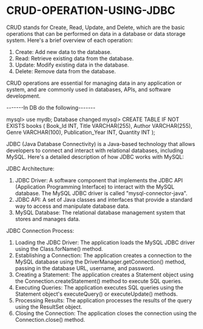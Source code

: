 # CRUD-OPERATION-USING-JDBC
CRUD stands for Create, Read, Update, and Delete, which are the basic operations that can be performed on data in a database or data storage system. Here's a brief overview of each operation:

1. Create: Add new data to the database.
2. Read: Retrieve existing data from the database.
3. Update: Modify existing data in the database.
4. Delete: Remove data from the database.

CRUD operations are essential for managing data in any application or system, and are commonly used in databases, APIs, and software development.

-------In DB do the following-------

mysql> use mydb;
Database changed
mysql> CREATE TABLE IF NOT EXISTS books (
    Book_Id INT,
    Title VARCHAR(255),
    Author VARCHAR(255),
    Genre VARCHAR(100),
    Publication_Year INT,
    Quantity INT
);

JDBC (Java Database Connectivity) is a Java-based technology that allows developers to connect and interact with relational databases, including MySQL. Here's a detailed description of how JDBC works with MySQL:

JDBC Architecture:

1. JDBC Driver: A software component that implements the JDBC API (Application Programming Interface) to interact with the MySQL database. The MySQL JDBC driver is called "mysql-connector-java".
2. JDBC API: A set of Java classes and interfaces that provide a standard way to access and manipulate database data.
3. MySQL Database: The relational database management system that stores and manages data.

JDBC Connection Process:

1. Loading the JDBC Driver: The application loads the MySQL JDBC driver using the Class.forName() method.
2. Establishing a Connection: The application creates a connection to the MySQL database using the DriverManager.getConnection() method, passing in the database URL, username, and password.
3. Creating a Statement: The application creates a Statement object using the Connection.createStatement() method to execute SQL queries.
4. Executing Queries: The application executes SQL queries using the Statement object's executeQuery() or executeUpdate() methods.
5. Processing Results: The application processes the results of the query using the ResultSet object.
6. Closing the Connection: The application closes the connection using the Connection.close() method.

